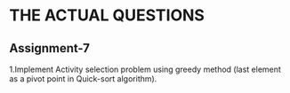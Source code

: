 # THE ACTUAL QUESTIONS

## Assignment-7

1.Implement Activity selection problem using greedy method (last element as a pivot point in Quick-sort algorithm).
